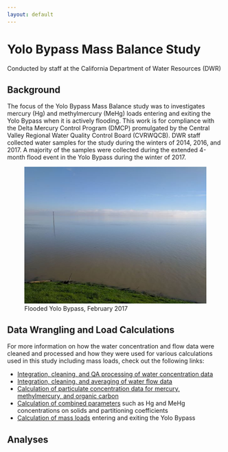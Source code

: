 ```yaml
---
layout: default
---
```


# Yolo Bypass Mass Balance Study
Conducted by staff at the California Department of Water Resources (DWR)

## Background
The focus of the Yolo Bypass Mass Balance study was to investigates mercury (Hg) and methylmercury (MeHg) loads entering and exiting the Yolo Bypass when it is actively flooding. This work is for compliance with the Delta Mercury Control Program (DMCP) promulgated by the Central Valley Regional Water Quality Control Board (CVRWQCB). DWR staff collected water samples for the study during the winters of 2014, 2016, and 2017. A majority of the samples were collected during the extended 4-month flood event in the Yolo Bypass during the winter of 2017. 

<figure>
  <img src="flooded_yb_small.jpg"/>
  <figcaption>Flooded Yolo Bypass, February 2017</figcaption>
</figure>

## Data Wrangling and Load Calculations
For more information on how the water concentration and flow data were cleaned and processed and how they were used for various calculations used in this study including mass loads, check out the following links:

* [Integration, cleaning, and QA processing of water concentration data](https://github.com/mountaindboz/Open-Water-Hg-Studies/blob/master/YB_Mass_Balance/Concentrations/Compile_and_Clean_Conc_Data_FloodEvents.R)
* [Integration, cleaning, and averaging of water flow data](https://github.com/mountaindboz/Open-Water-Hg-Studies/blob/master/YB_Mass_Balance/Flows/Process_Flow_Data.R)
* [Calculation of particulate concentration data for mercury, methylmercury, and organic carbon](https://github.com/mountaindboz/Open-Water-Hg-Studies/blob/master/YB_Mass_Balance/Concentrations/Calculate_Particulate_Fractions.R)
* [Calculation of combined parameters](https://github.com/mountaindboz/Open-Water-Hg-Studies/blob/master/YB_Mass_Balance/Concentrations/Calculate_CombinedParams.R) such as Hg and MeHg concentrations on solids and partitioning coefficients
* [Calculation of mass loads](LoadCalcs_final.html) entering and exiting the Yolo Bypass

## Analyses


